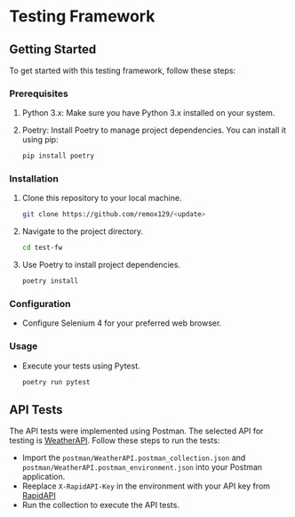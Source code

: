 # Testing Framework

## Getting Started

To get started with this testing framework, follow these steps:

### Prerequisites

1. Python 3.x: Make sure you have Python 3.x installed on your system.
2. Poetry: Install Poetry to manage project dependencies. You can install it using pip:

   ```bash
   pip install poetry
   ```

### Installation

1. Clone this repository to your local machine.

   ```bash
   git clone https://github.com/remox129/<update>
   ```

2. Navigate to the project directory.

   ```bash
   cd test-fw
   ```

3. Use Poetry to install project dependencies.

   ```bash
   poetry install
   ```

### Configuration

- Configure Selenium 4 for your preferred web browser.

### Usage

- Execute your tests using Pytest.

   ```bash
   poetry run pytest
   ```

## API Tests

The API tests were implemented using Postman. The selected API for testing is [WeatherAPI](https://rapidapi.com/weatherapi/api/weatherapi-com). Follow these steps to run the tests:

- Import the `postman/WeatherAPI.postman_collection.json` and `postman/WeatherAPI.postman_environment.json` into your Postman application.
- Reeplace `X-RapidAPI-Key` in the environment with your API key from [RapidAPI](https://rapidapi.com/)
- Run the collection to execute the API tests.
